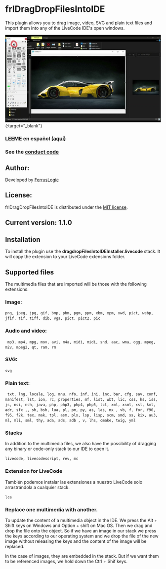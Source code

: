 # frlDragDropFilesIntoIDE

This plugin allows you to drag image, video, SVG and plain text files and import them into any of the LiveCode IDE's open windows.

[<img src="images/DragDrog-LCIDE-Post.jpg" style="zoom:50%;" />](https://www.youtube.com/embed/onHGRuZKKto){:target="_blank"}


### LEEME en español [(aquí)](LEEME.md)

### See the [conduct code](CODE_OF_CONDUCT.md)

## Author:

Developed by [FerrusLogic](https://ferruslogic.com)



## License:

frlDragDropFilesIntoIDE is distributed under the [MIT license](LICENSE).



## Current version: 1.1.0



## Installation

To install the plugin use the **dragdropFilesIntoIDEInstaller.livecode** stack. It will copy the extension to your LiveCode extensions folder.

## Supported files

The multimedia files that are imported will be those with the following extensions.

### Image:

`` png, jpeg, jpg, gif, bmp, pbm, pgm, ppm, xbm, xpm, xwd, pict, webp, jfif, tif, tiff, dib, vga, pict, pict2, pic ``

### Audio and video:

`` mp3, mp4, mpg, mov, avi, m4a, midi, midi, snd, aac, wma, ogg, mpeg, m2v, mpeg2, qt, ram, rm``

### SVG:

``svg``

### Plain text:

`` txt, lng, locale, log, mnu, nfo, inf, ini, inc, bar, cfg, sav, conf, manifest, lst, ion, rc, properties, mf, list, wbt, lic, css, hs, iss, js, nsi, nsh, java, php, php3, php4, php5, tct, xml, xsml, xsl, kml, adr, sfx ,, sh, bsh, lua, pl, pm, py, as, las, mx , vb, f, for, f90, f95, f2k, tex, mak, tpl, asm, plx, lsp, lisp, scm, smd, ss, kix, au3, ml, mli, sml, thy, ada, ads, adb , v, lhs, cmake, twig, yml``

### Stacks

In addition to the multimedia files, we also have the possibility of dragging any binary or code-only stack to our IDE to open it.

 `` livecode, livecodescript, rev, mc ``

### Extension for LiveCode

También podemos instalar las extensiones a nuestro LiveCode solo arrastrándola a cualquier stack.

``lce``

### Replace one multimedia with another.

To update the content of a multimedia object in the IDE. We press the Alt + Shift keys on Windows and Option + shift on Mac OS. Then we drag and drop the file onto the object. So if we have an image in our stack we press the keys according to our operating system and we drop the file of the new image without releasing the keys and the content of the image will be replaced.

In the case of images, they are embedded in the stack. But if we want them to be referenced images, we hold down the Ctrl + Shif keys.
